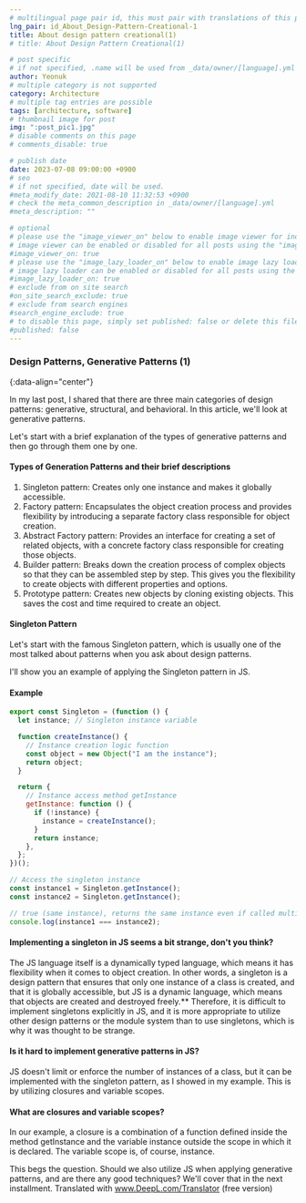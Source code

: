 ```yaml
---
# multilingual page pair id, this must pair with translations of this page. (This name must be unique)
lng_pair: id_About_Design-Pattern-Creational-1
title: About design pattern creational(1)
# title: About Design Pattern Creational(1)

# post specific
# if not specified, .name will be used from _data/owner/[language].yml
author: Yeonuk
# multiple category is not supported
category: Architecture
# multiple tag entries are possible
tags: [architecture, software]
# thumbnail image for post
img: ":post_pic1.jpg"
# disable comments on this page
# comments_disable: true

# publish date
date: 2023-07-08 09:00:00 +0900
# seo
# if not specified, date will be used.
#meta_modify_date: 2021-08-10 11:32:53 +0900
# check the meta_common_description in _data/owner/[language].yml
#meta_description: ""

# optional
# please use the "image_viewer_on" below to enable image viewer for individual pages or posts (_posts/ or [language]/_posts folders).
# image viewer can be enabled or disabled for all posts using the "image_viewer_posts: true" setting in _data/conf/main.yml.
#image_viewer_on: true
# please use the "image_lazy_loader_on" below to enable image lazy loader for individual pages or posts (_posts/ or [language]/_posts folders).
# image lazy loader can be enabled or disabled for all posts using the "image_lazy_loader_posts: true" setting in _data/conf/main.yml.
#image_lazy_loader_on: true
# exclude from on site search
#on_site_search_exclude: true
# exclude from search engines
#search_engine_exclude: true
# to disable this page, simply set published: false or delete this file
#published: false
---
```


<!-- outline-start -->

### Design Patterns, Generative Patterns (1)

{:data-align="center"}

<!-- outline-end -->

In my last post, I shared that there are three main categories of design patterns: generative, structural, and behavioral. In this article, we'll look at generative patterns.

Let's start with a brief explanation of the types of generative patterns and then go through them one by one.

#### Types of Generation Patterns and their brief descriptions

1. Singleton pattern: Creates only one instance and makes it globally accessible.
2. Factory pattern: Encapsulates the object creation process and provides flexibility by introducing a separate factory class responsible for object creation.
3. Abstract Factory pattern: Provides an interface for creating a set of related objects, with a concrete factory class responsible for creating those objects.
4. Builder pattern: Breaks down the creation process of complex objects so that they can be assembled step by step. This gives you the flexibility to create objects with different properties and options.
5. Prototype pattern: Creates new objects by cloning existing objects. This saves the cost and time required to create an object.

#### Singleton Pattern

Let's start with the famous Singleton pattern, which is usually one of the most talked about patterns when you ask about design patterns.

I'll show you an example of applying the Singleton pattern in JS.

#### Example

```javascript
export const Singleton = (function () {
  let instance; // Singleton instance variable

  function createInstance() {
    // Instance creation logic function
    const object = new Object("I am the instance");
    return object;
  }

  return {
    // Instance access method getInstance
    getInstance: function () {
      if (!instance) {
        instance = createInstance();
      }
      return instance;
    },
  };
})();

// Access the singleton instance
const instance1 = Singleton.getInstance();
const instance2 = Singleton.getInstance();

// true (same instance), returns the same instance even if called multiple times
console.log(instance1 === instance2);
```

#### Implementing a singleton in JS seems a bit strange, don't you think?

The JS language itself is a dynamically typed language, which means it has flexibility when it comes to object creation.
In other words, a singleton is a design pattern that ensures that only one instance of a class is created, and that it is globally accessible, but JS is a dynamic language, which means that objects are created and destroyed freely.\*\*
Therefore, it is difficult to implement singletons explicitly in JS, and it is more appropriate to utilize other design patterns or the module system than to use singletons, which is why it was thought to be strange.

#### Is it hard to implement generative patterns in JS?

JS doesn't limit or enforce the number of instances of a class, but it can be implemented with the singleton pattern, as I showed in my example.
This is by utilizing closures and variable scopes.

#### What are closures and variable scopes?

In our example, a closure is a combination of a function defined inside the method getInstance and the variable instance outside the scope in which it is declared.
The variable scope is, of course, instance.

This begs the question. Should we also utilize JS when applying generative patterns, and are there any good techniques? We'll cover that in the next installment.
Translated with www.DeepL.com/Translator (free version)
